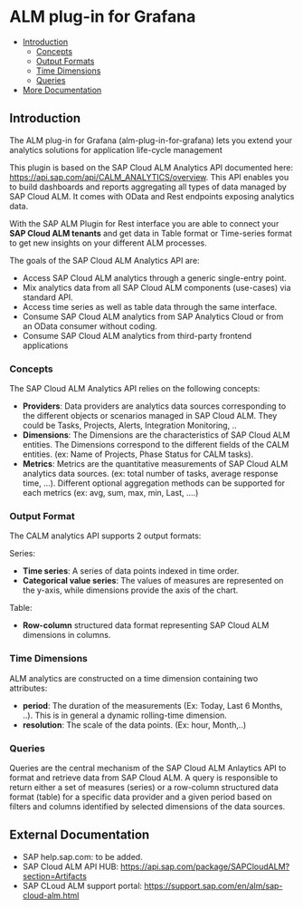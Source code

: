 # ALM plug-in for Grafana

- [Introduction](#introduction)
  * [Concepts](#concepts)
  * [Output Formats](#Output-Format)
  * [Time Dimensions](#time-Dimensions)
  * [Queries](#queries)
- [More Documentation](#External-Documentation)


## Introduction
The ALM plug-in for Grafana (alm-plug-in-for-grafana) lets you extend your analytics solutions for application life-cycle management 

This plugin is based on the SAP Cloud ALM Analytics API documented here: https://api.sap.com/api/CALM_ANALYTICS/overview. 
This API enables you to build dashboards and reports aggregating all types of data managed by SAP Cloud ALM. It comes with OData and Rest endpoints exposing analytics data.

With the SAP ALM Plugin for Rest interface you are able to connect your **SAP Cloud ALM tenants** and get data in Table format or Time-series format to get new insights on your different ALM processes.

The goals of the SAP Cloud ALM Analytics API are:

- Access SAP Cloud ALM analytics through a generic single-entry point.
- Mix analytics data from all SAP Cloud ALM components (use-cases) via standard API.
- Access time series as well as table data through the same interface.
- Consume SAP Cloud ALM analytics from SAP Analytics Cloud or from an OData consumer without coding.
- Consume SAP Cloud ALM analytics from third-party frontend applications

### Concepts
The SAP Cloud ALM Analytics API relies on the following concepts:

- **Providers**: Data providers are analytics data sources corresponding to the different objects or scenarios managed in SAP Cloud ALM. They could be Tasks, Projects, Alerts, Integration Monitoring, ..
- **Dimensions**: The Dimensions are the characteristics of SAP Cloud ALM entities. The Dimensions correspond to the different fields of the CALM entities. (ex: Name of Projects, Phase Status for CALM tasks).
- **Metrics**: Metrics are the quantitative measurements of SAP Cloud ALM analytics data sources. (ex: total number of tasks, average response time, ...). Different optional aggregation methods can be supported for each metrics (ex: avg, sum, max, min, Last, ....)


### Output Format

The CALM analytics API supports 2 output formats:

Series:
- **Time series**: A series of data points indexed in time order.
- **Categorical value series**: The values of measures are represented on the y-axis, while dimensions provide the axis of the chart.

Table: 
- **Row-column** structured data format representing SAP Cloud ALM dimensions in columns.


### Time Dimensions

ALM analytics are constructed on a time dimension containing two attributes:

- **period**: The duration of the measurements (Ex: Today, Last 6 Months, ..). This is in general a dynamic rolling-time dimension.
- **resolution**: The scale of the data points. (Ex: hour, Month,..)


### Queries

Queries are the central mechanism of the SAP Cloud ALM Anlaytics API to format and retrieve data from SAP Cloud ALM.  A query is responsible to return either a set of measures (series) or a row-column structured data format (table) for a specific data provider and a given period based on filters and columns identified by selected dimensions of the data sources.


## External Documentation
- SAP help.sap.com: to be added.
- SAP Cloud ALM API HUB: https://api.sap.com/package/SAPCloudALM?section=Artifacts
- SAP CLoud ALM support portal: https://support.sap.com/en/alm/sap-cloud-alm.html


